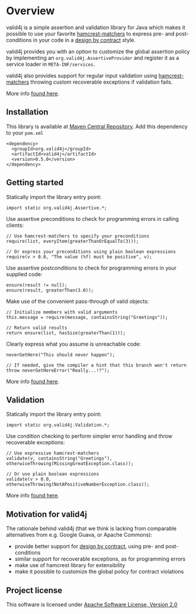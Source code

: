 Overview
========

valid4j is a simple assertion and validation library for Java which makes it possible to use your
favorite [hamcrest-matchers](http://hamcrest.org/JavaHamcrest/) to express pre- and post-conditions 
in your code in a [design by contract](http://en.wikipedia.org/wiki/Design_by_contract) style.

valid4j provides you with an option to customize the global assertion policy by implementing an
`org.valid4j.AssertiveProvider` and register it as a service loader in `META-INF/services`.

valid4j also provides support for regular input validation using [hamcrest-matchers](http://hamcrest.org/JavaHamcrest/)
throwing custom recoverable exceptions if validation fails.

More info [found here](./concepts.html).

## Installation

This library is available at [Maven Central Repository](http://search.maven.org/). 
Add this dependency to your `pom.xml`
  
    <dependency>
      <groupId>org.valid4j</groupId>
      <artifactId>valid4j</artifactId>
      <version>0.5.0</version>
    </dependency>

## Getting started

Statically import the library entry point:

    import static org.valid4j.Assertive.*;

Use assertive preconditions to check for programming errors in calling clients:

    // Use hamcrest-matchers to specify your preconditions
    require(list, everyItem(greaterThanOrEqualTo(3)));

    // Or express your preconditions using plain boolean expressions
    require(v > 0.0, "The value (%f) must be positive", v);

Use assertive postconditions to check for programming errors in your supplied code:

    ensure(result != null);
    ensure(result, greaterThan(3.0));
    
Make use of the convenient pass-through of valid objects:

    // Initialize members with valid arguments
    this.message = require(message, containsString("Greetings"));

    // Return valid results
    return ensure(list, hasSize(greaterThan(1)));

Clearly express what you assume is unreachable code:

    neverGetHere("This should never happen");

    // If needed, give the compiler a hint that this branch won't return
    throw neverGetHereError("Really...!?");

More info [found here](./concepts.html).

## Validation

Statically import the library entry point:

    import static org.valid4j.Validation.*;

Use condition checking to perform simpler error handling and throw recoverable exceptions:

    // Use expressive hamcrest-matchers
    validate(v, containsString("Greetings"), otherwiseThrowing(MissingGreatException.class));

    // Or use plain boolean expressions
    validate(v > 0.0, otherwiseThrowing(NotAPositiveNumberException.class));

More info [found here](./concepts.html).

## Motivation for valid4j

The rationale behind valid4j (that we think is lacking from comparable alternatives
from e.g. Google Guava, or Apache Commons):

  * provide better support for [design by contract](http://en.wikipedia.org/wiki/Design_by_contract), using pre- and post-conditions
  * similar support for recoverable exceptions, as for programming errors
  * make use of hamcrest library for extensibility
  * make it possible to customize the global policy for contract violations

## Project license

This software is licensed under [Apache Software License, Version 2.0](http://www.apache.org/licenses/LICENSE-2.0.txt)
